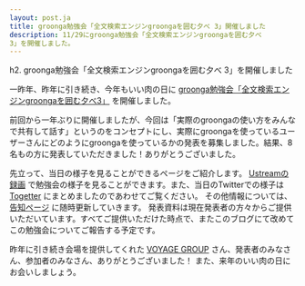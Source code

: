 ```yaml
---
layout: post.ja
title: groonga勉強会「全文検索エンジンgroongaを囲む夕べ 3」開催しました
description: 11/29にgroonga勉強会「全文検索エンジンgroongaを囲む夕べ
3」を開催しました。
---
```

h2. groonga勉強会「全文検索エンジンgroongaを囲む夕べ 3」を開催しました

一昨年、昨年に引き続き、今年もいい肉の日に
[groonga勉強会「全文検索エンジンgroongaを囲む夕べ3」](http://atnd.org/events/33070)
を開催しました。

前回から一年ぶりに開催しましたが、今回は「実際のgroongaの使い方をみんなで共有して話す」というのをコンセプトにし、実際にgroongaを使っているユーザーさんにどのようにgroongaを使っているかの発表を募集しました。結果、8名もの方に発表していただきました！ありがとうございました。

先立って、当日の様子を見ることができるページをご紹介します。
[Ustreamの録画](http://www.ustream.tv/channel/groonga-night)
で勉強会の様子を見ることができます。また、当日のTwitterでの様子は
[Togetter](http://togetter.com/li/415314)
にまとめましたのであわせてご覧ください。
その他情報については、
[告知ページ](http://atnd.org/events/33070#documents)
に随時更新していきます。
発表資料は現在発表者の方々からご提供いただいています。すべてご提供いただけた時点で、またこのブログにて改めてこの勉強会についてご報告する予定です。

昨年に引き続き会場を提供してくれた [VOYAGE
GROUP](http://voyagegroup.com/)
さん、発表者のみなさん、参加者のみなさん、ありがとうございました！
また、来年のいい肉の日にお会いしましょう。
